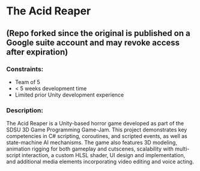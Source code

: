 # The Acid Reaper
## (Repo forked since the original is published on a Google suite account and may revoke access after expiration)

### Constraints:
- Team of 5
- < 5 weeks development time
- Limited prior Unity development experience

### Description:
The Acid Reaper is a Unity-based horror game developed as part of the SDSU 3D Game Programming Game-Jam. This project demonstrates key competencies in C# scripting, coroutines, and scripted events, as well as state-machine AI mechanisms. The game also features 3D modeling, animation rigging for both gameplay and cutscenes, scalability with multi-script interaction, a custom HLSL shader, UI design and implementation, and additional media elements incorporating video editing and voice acting.

